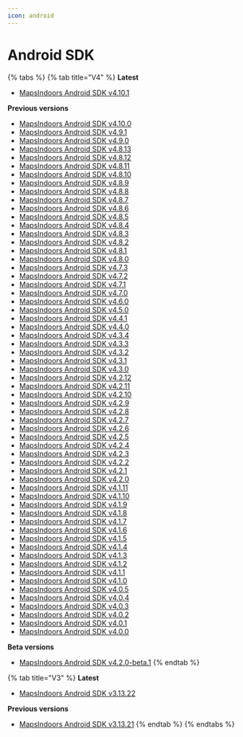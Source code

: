 ```yaml
---
icon: android
---
```


# Android SDK

{% tabs %}
{% tab title="V4" %}
**Latest**

* [MapsIndoors Android SDK v4.10.1](https://app.mapsindoors.com/mapsindoors/reference/android/4.10.1/index.html)

**Previous versions**

* [MapsIndoors Android SDK v4.10.0](https://app.mapsindoors.com/mapsindoors/reference/android/4.10.0/index.html)
* [MapsIndoors Android SDK v4.9.1](https://app.mapsindoors.com/mapsindoors/reference/android/4.9.1/index.html)
* [MapsIndoors Android SDK v4.9.0](https://app.mapsindoors.com/mapsindoors/reference/android/4.9.0/index.html)
* [MapsIndoors Android SDK v4.8.13](https://app.mapsindoors.com/mapsindoors/reference/android/4.8.13/index.html)
* [MapsIndoors Android SDK v4.8.12](https://app.mapsindoors.com/mapsindoors/reference/android/4.8.12/index.html)
* [MapsIndoors Android SDK v4.8.11](https://app.mapsindoors.com/mapsindoors/reference/android/4.8.11/index.html)
* [MapsIndoors Android SDK v4.8.10](https://app.mapsindoors.com/mapsindoors/reference/android/4.8.10/index.html)
* [MapsIndoors Android SDK v4.8.9](https://app.mapsindoors.com/mapsindoors/reference/android/4.8.9/index.html)
* [MapsIndoors Android SDK v4.8.8](https://app.mapsindoors.com/mapsindoors/reference/android/4.8.8/index.html)
* [MapsIndoors Android SDK v4.8.7](https://app.mapsindoors.com/mapsindoors/reference/android/4.8.7/index.html)
* [MapsIndoors Android SDK v4.8.6](https://app.mapsindoors.com/mapsindoors/reference/android/4.8.6/index.html)
* [MapsIndoors Android SDK v4.8.5](https://app.mapsindoors.com/mapsindoors/reference/android/4.8.5/index.html)
* [MapsIndoors Android SDK v4.8.4](https://app.mapsindoors.com/mapsindoors/reference/android/4.8.4/index.html)
* [MapsIndoors Android SDK v4.8.3](https://app.mapsindoors.com/mapsindoors/reference/android/4.8.3/index.html)
* [MapsIndoors Android SDK v4.8.2](https://app.mapsindoors.com/mapsindoors/reference/android/4.8.2/index.html)
* [MapsIndoors Android SDK v4.8.1](https://app.mapsindoors.com/mapsindoors/reference/android/4.8.1/index.html)
* [MapsIndoors Android SDK v4.8.0](https://app.mapsindoors.com/mapsindoors/reference/android/4.8.0/index.html)
* [MapsIndoors Android SDK v4.7.3](https://app.mapsindoors.com/mapsindoors/reference/android/4.7.3/index.html)
* [MapsIndoors Android SDK v4.7.2](https://app.mapsindoors.com/mapsindoors/reference/android/4.7.2/index.html)
* [MapsIndoors Android SDK v4.7.1](https://app.mapsindoors.com/mapsindoors/reference/android/4.7.1/index.html)
* [MapsIndoors Android SDK v4.7.0](https://app.mapsindoors.com/mapsindoors/reference/android/4.7.0/index.html)
* [MapsIndoors Android SDK v4.6.0](https://app.mapsindoors.com/mapsindoors/reference/android/4.6.0/index.html)
* [MapsIndoors Android SDK v4.5.0](https://app.mapsindoors.com/mapsindoors/reference/android/4.5.0/index.html)
* [MapsIndoors Android SDK v4.4.1](https://app.mapsindoors.com/mapsindoors/reference/android/4.4.1/index.html)
* [MapsIndoors Android SDK v4.4.0](https://app.mapsindoors.com/mapsindoors/reference/android/4.4.0/index.html)
* [MapsIndoors Android SDK v4.3.4](https://app.mapsindoors.com/mapsindoors/reference/android/4.3.4/index.html)
* [MapsIndoors Android SDK v4.3.3](https://app.mapsindoors.com/mapsindoors/reference/android/4.3.3/index.html)
* [MapsIndoors Android SDK v4.3.2](https://app.mapsindoors.com/mapsindoors/reference/android/4.3.2/index.html)
* [MapsIndoors Android SDK v4.3.1](https://app.mapsindoors.com/mapsindoors/reference/android/4.3.1/index.html)
* [MapsIndoors Android SDK v4.3.0](https://app.mapsindoors.com/mapsindoors/reference/android/4.3.0/index.html)
* [MapsIndoors Android SDK v4.2.12](https://app.mapsindoors.com/mapsindoors/reference/android/4.2.12/index.html)
* [MapsIndoors Android SDK v4.2.11](https://app.mapsindoors.com/mapsindoors/reference/android/4.2.11/index.html)
* [MapsIndoors Android SDK v4.2.10](https://app.mapsindoors.com/mapsindoors/reference/android/4.2.10/index.html)
* [MapsIndoors Android SDK v4.2.9](https://app.mapsindoors.com/mapsindoors/reference/android/4.2.9/index.html)
* [MapsIndoors Android SDK v4.2.8](https://app.mapsindoors.com/mapsindoors/reference/android/4.2.8/index.html)
* [MapsIndoors Android SDK v4.2.7](https://app.mapsindoors.com/mapsindoors/reference/android/4.2.7/index.html)
* [MapsIndoors Android SDK v4.2.6](https://app.mapsindoors.com/mapsindoors/reference/android/4.2.6/index.html)
* [MapsIndoors Android SDK v4.2.5](https://app.mapsindoors.com/mapsindoors/reference/android/4.2.5/index.html)
* [MapsIndoors Android SDK v4.2.4](https://app.mapsindoors.com/mapsindoors/reference/android/4.2.4/index.html)
* [MapsIndoors Android SDK v4.2.3](https://app.mapsindoors.com/mapsindoors/reference/android/4.2.3/index.html)
* [MapsIndoors Android SDK v4.2.2](https://app.mapsindoors.com/mapsindoors/reference/android/4.2.2/index.html)
* [MapsIndoors Android SDK v4.2.1](https://app.mapsindoors.com/mapsindoors/reference/android/4.2.1/index.html)
* [MapsIndoors Android SDK v4.2.0](https://app.mapsindoors.com/mapsindoors/reference/android/4.2.0/index.html)
* [MapsIndoors Android SDK v4.1.11](https://app.mapsindoors.com/mapsindoors/reference/android/4.1.11/index.html)
* [MapsIndoors Android SDK v4.1.10](https://app.mapsindoors.com/mapsindoors/reference/android/4.1.10/index.html)
* [MapsIndoors Android SDK v4.1.9](https://app.mapsindoors.com/mapsindoors/reference/android/4.1.9/index.html)
* [MapsIndoors Android SDK v4.1.8](https://app.mapsindoors.com/mapsindoors/reference/android/4.1.8/index.html)
* [MapsIndoors Android SDK v4.1.7](https://app.mapsindoors.com/mapsindoors/reference/android/4.1.7/index.html)
* [MapsIndoors Android SDK v4.1.6](https://app.mapsindoors.com/mapsindoors/reference/android/4.1.6/index.html)
* [MapsIndoors Android SDK v4.1.5](https://app.mapsindoors.com/mapsindoors/reference/android/4.1.5/index.html)
* [MapsIndoors Android SDK v4.1.4](https://app.mapsindoors.com/mapsindoors/reference/android/4.1.4/index.html)
* [MapsIndoors Android SDK v4.1.3](https://app.mapsindoors.com/mapsindoors/reference/android/4.1.3/index.html)
* [MapsIndoors Android SDK v4.1.2](https://app.mapsindoors.com/mapsindoors/reference/android/4.1.2/index.html)
* [MapsIndoors Android SDK v4.1.1](https://app.mapsindoors.com/mapsindoors/reference/android/4.1.1/index.html)
* [MapsIndoors Android SDK v4.1.0](https://app.mapsindoors.com/mapsindoors/reference/android/4.1.0/index.html)
* [MapsIndoors Android SDK v4.0.5](https://app.mapsindoors.com/mapsindoors/reference/android/4.0.5/index.html)
* [MapsIndoors Android SDK v4.0.4](https://app.mapsindoors.com/mapsindoors/reference/android/4.0.4/index.html)
* [MapsIndoors Android SDK v4.0.3](https://app.mapsindoors.com/mapsindoors/reference/android/4.0.3/index.html)
* [MapsIndoors Android SDK v4.0.2](https://app.mapsindoors.com/mapsindoors/reference/android/4.0.2/index.html)
* [MapsIndoors Android SDK v4.0.1](https://app.mapsindoors.com/mapsindoors/reference/android/4.0.1/index.html)
* [MapsIndoors Android SDK v4.0.0](https://app.mapsindoors.com/mapsindoors/reference/android/4.0.0/index.html)

**Beta versions**

* [MapsIndoors Android SDK v4.2.0-beta.1](https://app.mapsindoors.com/mapsindoors/reference/android/4.2.0-beta.1/index.html)
{% endtab %}

{% tab title="V3" %}
**Latest**

* [MapsIndoors Android SDK v3.13.22](https://app.mapsindoors.com/mapsindoors/reference/android/3.13.22/index.html)

**Previous versions**

* [MapsIndoors Android SDK v3.13.21](https://app.mapsindoors.com/mapsindoors/reference/android/3.13.21/index.html)
{% endtab %}
{% endtabs %}
